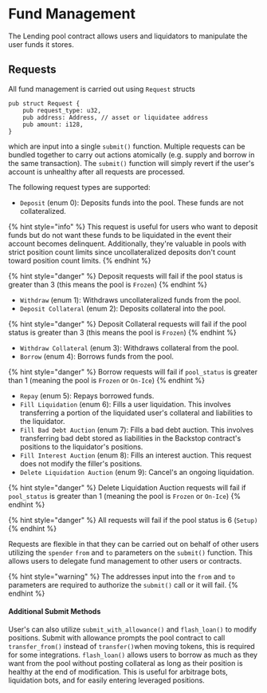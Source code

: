# Fund Management

The Lending pool contract allows users and liquidators to manipulate the user funds it stores.

## Requests

All fund management is carried out using `Request` structs

```
pub struct Request {
    pub request_type: u32,
    pub address: Address, // asset or liquidatee address
    pub amount: i128,
}
```

which are input into a single `submit()` function. Multiple requests can be bundled together to carry out actions atomically (e.g. supply and borrow in the same transaction). The `submit()` function will simply revert if the user's account is unhealthy after all requests are processed.

The following request types are supported:

* `Deposit` (enum 0): Deposits funds into the pool. These funds are not collateralized.

{% hint style="info" %}
This request is useful for users who want to deposit funds but do not want these funds to be liquidated in the event their account becomes delinquent. Additionally, they're valuable in pools with strict position count limits since uncollateralized deposits don't count toward position count limits.
{% endhint %}

{% hint style="danger" %}
Deposit requests will fail if the pool status is greater than 3 (this means the pool is `Frozen`)
{% endhint %}

* `Withdraw` (enum 1): Withdraws uncollateralized funds from the pool.
* `Deposit Collateral` (enum 2): Deposits collateral into the pool.

{% hint style="danger" %}
Deposit Collateral requests will fail if the pool status is greater than 3 (this means the pool is `Frozen`)
{% endhint %}

* `Withdraw Collateral` (enum 3): Withdraws collateral from the pool.
* `Borrow` (enum 4): Borrows funds from the pool.

{% hint style="danger" %}
Borrow requests will fail if `pool_status` is greater than 1 (meaning the pool is `Frozen` or `On-Ice`)
{% endhint %}

* `Repay` (enum 5): Repays borrowed funds.
* `Fill Liquidation` (enum 6): Fills a user liquidation. This involves transferring a portion of the liquidated user's collateral and liabilities to the liquidator.
* `Fill Bad Debt Auction` (enum 7): Fills a bad debt auction. This involves transferring bad debt stored as liabilities in the Backstop contract's positions to the liquidator's positions.
* `Fill Interest Auction` (enum 8): Fills an interest auction. This request does not modify the filler's positions.
* `Delete Liquidation Auction` (enum 9): Cancel's an ongoing liquidation.

{% hint style="danger" %}
Delete Liquidation Auction requests will fail if `pool_status` is greater than 1 (meaning the pool is `Frozen` or `On-Ice`)
{% endhint %}

{% hint style="danger" %}
All requests will fail if the pool status is 6 (`Setup)`
{% endhint %}

Requests are flexible in that they can be carried out on behalf of other users utilizing the `spender` `from` and `to` parameters on the `submit()` function. This allows users to delegate fund management to other users or contracts.

{% hint style="warning" %}
The addresses input into the `from` and `to` parameters are required to authorize the `submit()` call or it will fail.
{% endhint %}

#### Additional Submit Methods

User's can also utilize `submit_with_allowance()`  and `flash_loan()` to modify positions. Submit with allowance prompts the pool contract to call `transfer_from()` instead of `transfer()`when moving tokens, this is required for some integrations. `flash_loan()` allows users to borrow as much as they want from the pool without posting collateral as long as their position is healthy at the end of modification. This is useful for arbitrage bots, liquidation bots, and for easily entering leveraged positions.

